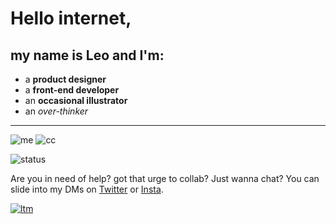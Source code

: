 # Hello internet, 
## my name is Leo and I'm:
- a **product designer**
- a **front-end developer**
- an **occasional illustrator**
- an *over-thinker*
---
![me](https://files.catbox.moe/03y47o.gif)  ![cc](https://web.archive.org/web/20091026220950/http://geocities.com/lady-chat-a-lot/birdmail.gif)

![status](https://ltrdmrk.xyz/discord-status)

Are you in need of help? got that urge to collab? Just wanna chat? You can slide into my DMs on [Twitter](https://twitter.com/direct_messages/create/ltrademark) or [Insta](https://www.instagram.com/ltrademark).

[![ltm](https://cdn.glitch.com/06ba5010-da5b-435a-8995-0fe71f37bbda%2Flmt-spin.gif?v=1569957039805)](https://ltrdmrk.co)
